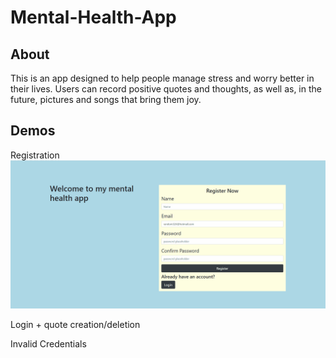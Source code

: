 # Mental-Health-App

## About
This is an app designed to help people manage stress and worry better in their lives.
Users can record positive quotes and thoughts, as well as, in the future, pictures and songs that bring them joy.

## Demos

Registration
![Main App](Demo/RegisterDemo.gif)

Login + quote creation/deletion

Invalid Credentials

